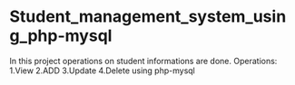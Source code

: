 # Student_management_system_using_php-mysql
In this project operations on student informations are done. 
Operations: 
1.View
2.ADD 
3.Update
4.Delete 
using php-mysql
